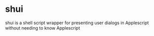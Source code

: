 # shui
shui is a shell script wrapper for presenting user dialogs in Applescript without needing to know Applescript
